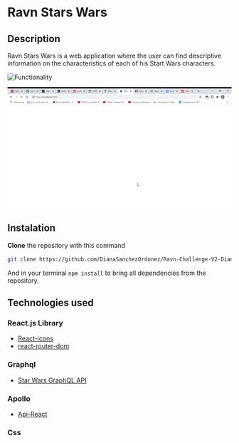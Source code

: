 # Ravn Stars Wars

## Description

Ravn Stars Wars is a web application where the user can find descriptive <br> information on the characteristics of each of his Start Wars characters.

![Functionality](https://raw.githubusercontent.com/DianaSanchezOrdonez/Ravn-Challenge-V2-DianaSanchezO/ravn-challange/ravn-react-graphql/src/ravn_challenge.gif)

![Functionality](src/ravn_challenge.gif)

## Instalation

**Clone** the repository with this command

```bash
git clone https://github.com/DianaSanchezOrdonez/Ravn-Challenge-V2-DianaSanchezO.git
```

And in your terminal ```npm install``` 
to bring all dependencies from the repository.

## Technologies used

### React.js Library

* [React-icons](https://react-icons.github.io/react-icons/)
* [react-router-dom](https://www.npmjs.com/package/react-router-dom)

### Graphql
* [Star Wars GraphQL API](https://swapi-graphql.netlify.app/.netlify/functions/index)

### Apollo
* [Api-React](https://www.apollographql.com/docs/react/api/react/hooks/)

### Css